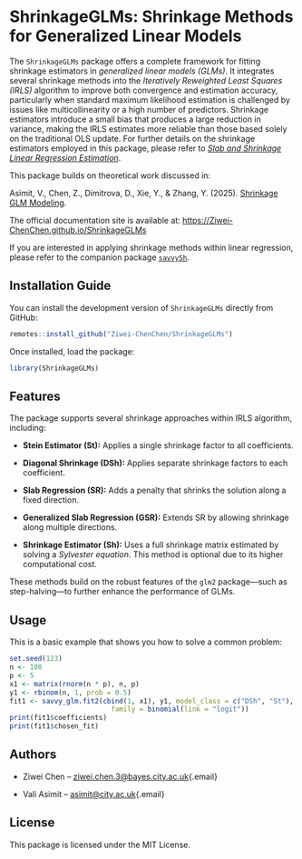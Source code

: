 # ShrinkageGLMs: Shrinkage Methods for Generalized Linear Models

The `ShrinkageGLMs` package offers a complete framework for fitting shrinkage estimators in *generalized linear models (GLMs)*. 
It integrates several shrinkage methods into the *Iteratively Reweighted Least Squares (IRLS)* algorithm to improve both convergence
and estimation accuracy, particularly when standard maximum likelihood estimation is challenged by issues like multicollinearity or 
a high number of predictors. Shrinkage estimators introduce a small bias that produces a large reduction in variance, 
making the IRLS estimates more reliable than those based solely on the traditional OLS update. 
For further details on the shrinkage estimators employed in this package, 
please refer to [*Slab and Shrinkage Linear Regression Estimation*](http//...).

This package builds on theoretical work discussed in:

Asimit, V., Chen, Z., Dimitrova, D., Xie, Y., & Zhang, Y. (2025). [Shrinkage GLM Modeling](http//...).

The official documentation site is available at: <https://Ziwei-ChenChen.github.io/ShrinkageGLMs>

If you are interested in applying shrinkage methods within linear regression, 
please refer to the companion package [`savvySh`](https://github.com/Ziwei-ChenChen/savvySh).

## Installation Guide

You can install the development version of `ShrinkageGLMs` directly from GitHub:

``` r
remotes::install_github("Ziwei-ChenChen/ShrinkageGLMs")
```

Once installed, load the package:

``` r
library(ShrinkageGLMs)
```

## Features

The package supports several shrinkage approaches within IRLS algorithm, including:

-   **Stein Estimator (St):** Applies a single shrinkage factor to all coefficients.

-   **Diagonal Shrinkage (DSh):** Applies separate shrinkage factors to each coefficient.

-   **Slab Regression (SR):** Adds a penalty that shrinks the solution along a fixed direction.

-   **Generalized Slab Regression (GSR):** Extends SR by allowing shrinkage along multiple directions.

-   **Shrinkage Estimator (Sh):** Uses a full shrinkage matrix estimated by solving a *Sylvester equation*. This method is optional due to its higher computational cost.

These methods build on the robust features of the `glm2` package—such as step-halving—to further enhance the performance of GLMs.

## Usage

This is a basic example that shows you how to solve a common problem:

``` r
set.seed(123)
n <- 100
p <- 5
x1 <- matrix(rnorm(n * p), n, p)
y1 <- rbinom(n, 1, prob = 0.5)
fit1 <- savvy_glm.fit2(cbind(1, x1), y1, model_class = c("DSh", "St"),
                         family = binomial(link = "logit"))
print(fit1$coefficients)
print(fit1$chosen_fit)
```

## Authors

-   Ziwei Chen – [ziwei.chen.3\@bayes.city.ac.uk](mailto:ziwei.chen.3@bayes.city.ac.uk){.email}

-   Vali Asimit – [asimit\@city.ac.uk](mailto:asimit@city.ac.uk){.email}

## License

This package is licensed under the MIT License.
